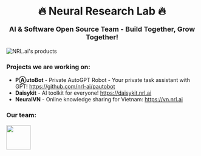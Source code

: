 <p align="center">
  <h1 align="center">🔥 Neural Research Lab 🔥</h1>
  <p align="center" style="font-size:18px"><b>AI & Software Open Source Team - Build Together, Grow Together!</b></p>
</p>

![NRL.ai's products](https://github.com/nrl-ai/.github/assets/18329471/4bdf98a5-1c98-4dab-abec-f7d08ac31366)

### Projects we are working on:

- **PⒶutoBot** - Private AutoGPT Robot - Your private task assistant with GPT! <https://github.com/nrl-ai/pautobot>
- **Daisykit** - AI toolkit for everyone! <https://daisykit.nrl.ai>
- **NeuralVN** - Online knowledge sharing for Vietnam: <https://vn.nrl.ai>

### Our team:

<img style="height: 64px; max-width: 100%; width: auto; margin-left:auto; margin-right: auto" src="https://github.com/nrl-ai/.github/assets/18329471/b0dd89b4-b374-4a80-99ef-50d53c3e32ed">

